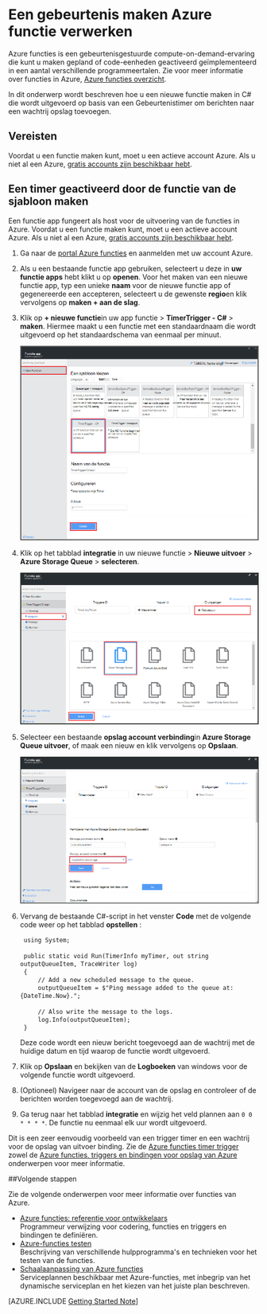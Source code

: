 <properties
   pageTitle="Een gebeurtenis maken verwerking functie | Microsoft Azure"
   description="Azure functies maken een C#-functie die wordt uitgevoerd op basis van een Gebeurtenistimer."
   services="functions"
   documentationCenter="na"
   authors="ggailey777"
   manager="erikre"
   editor=""
   tags=""
   />

<tags
   ms.service="functions"
   ms.devlang="multiple"
   ms.topic="get-started-article"
   ms.tgt_pltfrm="multiple"
   ms.workload="na"
   ms.date="09/25/2016"
   ms.author="glenga"/>
   
# <a name="create-an-event-processing-azure-function"></a>Een gebeurtenis maken Azure functie verwerken

Azure functies is een gebeurtenisgestuurde compute-on-demand-ervaring die kunt u maken gepland of code-eenheden geactiveerd geïmplementeerd in een aantal verschillende programmeertalen. Zie voor meer informatie over functies in Azure, [Azure functies overzicht](functions-overview.md).

In dit onderwerp wordt beschreven hoe u een nieuwe functie maken in C# die wordt uitgevoerd op basis van een Gebeurtenistimer om berichten naar een wachtrij opslag toevoegen. 

## <a name="prerequisites"></a>Vereisten 

Voordat u een functie maken kunt, moet u een actieve account Azure. Als u niet al een Azure, [gratis accounts zijn beschikbaar hebt](https://azure.microsoft.com/free/).

## <a name="create-a-timer-triggered-function-from-the-template"></a>Een timer geactiveerd door de functie van de sjabloon maken

Een functie app fungeert als host voor de uitvoering van de functies in Azure. Voordat u een functie maken kunt, moet u een actieve account Azure. Als u niet al een Azure, [gratis accounts zijn beschikbaar hebt](https://azure.microsoft.com/free/). 

1. Ga naar de [portal Azure functies](https://functions.azure.com/signin) en aanmelden met uw account Azure.

2. Als u een bestaande functie app gebruiken, selecteert u deze in **uw functie apps** hebt klikt u op **openen**. Voor het maken van een nieuwe functie app, typ een unieke **naam** voor de nieuwe functie app of gegenereerde een accepteren, selecteert u de gewenste **regio**en klik vervolgens op **maken + aan de slag**. 

3. Klik op **+ nieuwe functie**in uw app functie > **TimerTrigger - C#** > **maken**. Hiermee maakt u een functie met een standaardnaam die wordt uitgevoerd op het standaardschema van eenmaal per minuut. 

    ![Maak een nieuwe functie voor timer geactiveerd](./media/functions-create-an-event-processing-function/functions-create-new-timer-trigger.png)

4. Klik op het tabblad **integratie** in uw nieuwe functie > **Nieuwe uitvoer** > **Azure Storage Queue** > **selecteren**.

    ![Maak een nieuwe functie voor timer geactiveerd](./media/functions-create-an-event-processing-function/functions-create-storage-queue-output-binding.png)

5. Selecteer een bestaande **opslag account verbinding**in **Azure Storage Queue uitvoer**, of maak een nieuw en klik vervolgens op **Opslaan**. 

    ![Maak een nieuwe functie voor timer geactiveerd](./media/functions-create-an-event-processing-function/functions-create-storage-queue-output-binding-2.png)

6. Vervang de bestaande C#-script in het venster **Code** met de volgende code weer op het tabblad **opstellen** :

        using System;
        
        public static void Run(TimerInfo myTimer, out string outputQueueItem, TraceWriter log)
        {
            // Add a new scheduled message to the queue.
            outputQueueItem = $"Ping message added to the queue at: {DateTime.Now}.";
            
            // Also write the message to the logs.
            log.Info(outputQueueItem);
        }

    Deze code wordt een nieuw bericht toegevoegd aan de wachtrij met de huidige datum en tijd waarop de functie wordt uitgevoerd.

7. Klik op **Opslaan** en bekijken van de **Logboeken** van windows voor de volgende functie wordt uitgevoerd.

8. (Optioneel) Navigeer naar de account van de opslag en controleer of de berichten worden toegevoegd aan de wachtrij.

9. Ga terug naar het tabblad **integratie** en wijzig het veld plannen aan `0 0 * * * *`. De functie nu eenmaal elk uur wordt uitgevoerd. 

Dit is een zeer eenvoudig voorbeeld van een trigger timer en een wachtrij voor de opslag van uitvoer binding. Zie de [Azure functies timer trigger](functions-bindings-timer.md) zowel de [Azure functies, triggers en bindingen voor opslag van Azure](functions-bindings-storage.md) onderwerpen voor meer informatie.

##<a name="next-steps"></a>Volgende stappen

Zie de volgende onderwerpen voor meer informatie over functies van Azure.

+ [Azure functies: referentie voor ontwikkelaars](functions-reference.md)  
Programmeur verwijzing voor codering, functies en triggers en bindingen te definiëren.
+ [Azure-functies testen](functions-test-a-function.md)  
Beschrijving van verschillende hulpprogramma's en technieken voor het testen van de functies.
+ [Schaalaanpassing van Azure functies](functions-scale.md)  
Serviceplannen beschikbaar met Azure-functies, met inbegrip van het dynamische serviceplan en het kiezen van het juiste plan beschreven.  

[AZURE.INCLUDE [Getting Started Note](../../includes/functions-get-help.md)]
